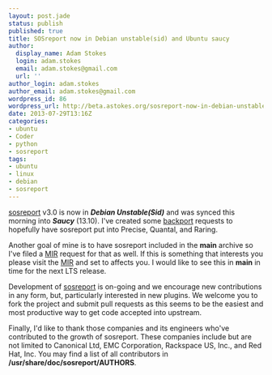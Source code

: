 ```yaml
---
layout: post.jade
status: publish
published: true
title: SOSreport now in Debian unstable(sid) and Ubuntu saucy
author:
  display_name: Adam Stokes
  login: adam.stokes
  email: adam.stokes@gmail.com
  url: ''
author_login: adam.stokes
author_email: adam.stokes@gmail.com
wordpress_id: 86
wordpress_url: http://beta.astokes.org/sosreport-now-in-debian-unstablesid-and-ubuntu-saucy/
date: 2013-07-29T13:16Z
categories:
- ubuntu
- Coder
- python
- sosreport
tags:
- ubuntu
- linux
- debian
- sosreport
---
```

<p><a href="https://github.com/sosreport/sosreport">sosreport</a> v3.0 is now in <strong><em>Debian Unstable(Sid)</em></strong> and was synced this morning into <strong><em>Saucy</em></strong> (13.10). I've created some <a href="https://bugs.launchpad.net/raring-backports/+bug/1206118">backport</a> requests to hopefully have sosreport put into Precise, Quantal, and Raring.</p>
<p>Another goal of mine is to have sosreport included in the <strong>main</strong> archive so I've filed a <a href="https://bugs.launchpad.net/ubuntu/+source/sosreport/+bug/1206106">MIR</a> request for that as well. If this is something that interests you please visit the <a href="https://bugs.launchpad.net/ubuntu/+source/sosreport/+bug/1206106">MIR</a> and set to affects you. I would like to see this in <strong>main</strong> in time for the next LTS release.</p>
<p>Development of <a href="https://github.com/sosreport/sosreport">sosreport</a> is on-going and we encourage new contributions in any form, but, particularly interested in new plugins. We welcome you to fork the project and submit pull requests as this seems to be the easiest and most productive way to get code accepted into upstream.</p>
<p>Finally, I'd like to thank those companies and its engineers who've contributed to the growth of sosreport. These companies include but are not limited to Canonical Ltd, EMC Corporation, Rackspace US, Inc., and Red Hat, Inc. You may find a list of all contributors in <strong>/usr/share/doc/sosreport/AUTHORS</strong>.</p>
